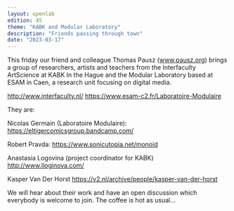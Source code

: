 ```yaml
---
layout: openlab
edition: 45
theme: "KABK and Modular Laboratory"
description: "Friends passing through town"
date: "2023-03-17"
---
```

This friday our friend and colleague Thomas Pausz (www.pausz.org) brings a group of researchers, artists and teachers from the Interfaculty ArtScience at KABK In the Hague and the Modular Laboratory based at ESAM in Caen, a research unit focusing on digital media.

http://www.interfaculty.nl/
https://www.esam-c2.fr/Laboratoire-Modulaire

They are:

Nicolas Germain (Laboratoire Modulaire): 
https://eltigercomicsgroup.bandcamp.com/


Robert Pravda:
https://www.sonicutopia.net/monoid


Anastasia Logovina (project coordinator for KABK)
http://www.lloginova.com/


Kasper Van Der Horst
https://v2.nl/archive/people/kasper-van-der-horst

We will hear about their work and have an open discussion which everybody is welcome to join. The coffee is hot as usual...
